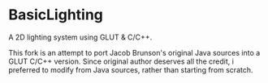 # BasicLighting

A 2D lighting system using GLUT & C/C++.

This fork is an attempt to port Jacob Brunson's original Java sources into a GLUT C/C++ version. Since original author deserves all the credit, i preferred to modify from Java sources, rather than starting from scratch.

